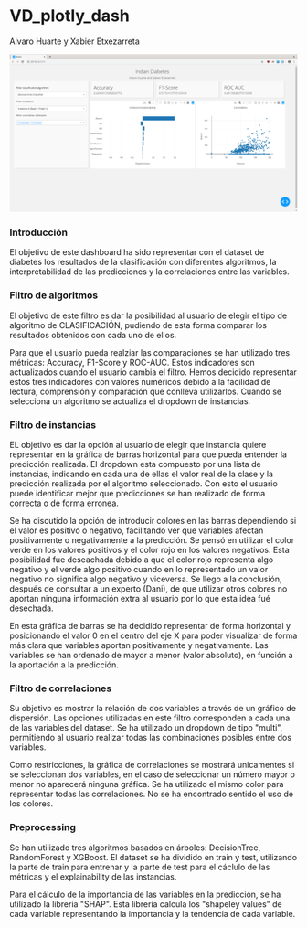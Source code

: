 # VD_plotly_dash
Alvaro Huarte y Xabier Etxezarreta

![alt text](img/dashboard.png)

### Introducción
El objetivo de este dashboard ha sido representar con el dataset de diabetes los resultados de la clasificación con diferentes algoritmos, la interpretabilidad de las predicciones y la correlaciones entre las variables. 

### Filtro de algoritmos
El objetivo de este filtro es dar la posibilidad al usuario de elegir el tipo de algoritmo de CLASIFICACIÓN, pudiendo de esta forma comparar los resultados obtenidos con cada uno de ellos.

Para que el usuario pueda realziar las comparaciones se han utilizado tres métricas: Accuracy, F1-Score y ROC-AUC. Estos indicadores son actualizados cuando el usuario cambia el filtro. Hemos decidido representar estos tres indicadores con valores numéricos debido a la facilidad de lectura, comprensión y comparación que conlleva utilizarlos. Cuando se selecciona un algoritmo se actualiza el dropdown de instancias.

### Filtro de instancias
EL objetivo es dar la opción al usuario de elegir que instancia quiere representar en la gráfica de barras horizontal para que pueda entender la predicción realizada. El dropdown esta compuesto por una lista de instancias, indicando en cada una de ellas el valor real de la clase y la predicción realizada por el algoritmo seleccionado. Con esto el usuario puede identificar mejor que predicciones se han realizado de forma correcta o de forma erronea. 

Se ha discutido la opción de introducir colores en las barras dependiendo si el valor es positivo o negativo, facilitando ver que variables afectan positivamente o negativamente a la predicción. Se pensó en utilizar el color verde en los valores positivos y el color rojo en los valores negativos. Esta posibilidad fue deseachada debido a que el color rojo representa algo negativo y el verde algo positivo cuando en lo representado un valor negativo no significa algo negativo y viceversa. Se llego a la conclusión, después de consultar a un experto (Dani), de que utilizar otros colores no aportan ninguna información extra al usuario por lo que esta idea fué desechada. 

En esta gráfica de barras se ha decidido representar de forma horizontal y posicionando el valor 0 en el centro del eje X para poder visualizar de forma más clara que variables aportan positivamente y negativamente. Las variables se han ordenado de mayor a menor (valor absoluto), en función a la aportación a la predicción. 

### Filtro de correlaciones
Su objetivo es mostrar la relación de dos variables a través de un gráfico de dispersión. Las opciones utilizadas en este filtro corresponden a cada una de las variables del dataset. Se ha utilizado un dropdown de tipo "multi", permitiendo al usuario realizar todas las combinaciones posibles entre dos variables. 

Como restricciones, la gráfica de correlaciones se mostrará unicamentes si se seleccionan dos variables, en el caso de seleccionar un número mayor o menor no aparecerá ninguna gráfica. Se ha utilizado el mismo color para representar todas las correlaciones. No se ha encontrado sentido el uso de los colores.    

### Preprocessing
Se han utilizado tres algoritmos basados en árboles: DecisionTree, RandomForest y XGBoost. El dataset se ha dividido en train y test, utilizando la parte de train para entrenar y la parte de test para el cáclulo de las métricas y el explainability de las instancias. 

Para el cálculo de la importancia de las variables en la predicción, se ha utilizado la libreria "SHAP". Esta libreria calcula los "shapeley values" de cada variable representando la importancia y la tendencia de cada variable. 

